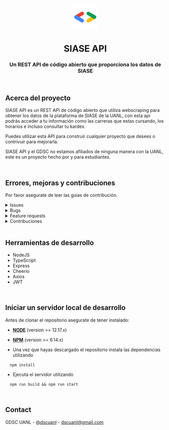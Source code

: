 
<br />
<p align="center">
    <img src="./assets/logo.png" alt="Logo" width="80" height="80">

  <h1 align="center">SIASE API</h1>

  <h3 align="center">
   Un REST API de código abierto que proporciona los datos de SIASE
    <br />
  </h3>
</p>


<br>

<!-- ABOUT THE PROJECT -->

## Acerca del proyecto

SIASE API es un REST API de código abierto que utiliza webscraping para obtener los datos de la plataforma de SIASE de la UANL, con esta api podrás acceder a tu información como las carreras que estas cursando, los horarios e incluso consultar tu kardex.

Puedes utilizar esta API para construir cualquier proyecto que desees o contrivuir para mejorarla.

SIASE API y el GDSC no estamos afiliados de ninguna manera con la UANL, este es un proyecto hecho por y para estudiantes.

<br>

## Errores, mejoras y contribuciones

Por favor asegurate de leer las guías de contribución.

<details><summary>Issues</summary>

1. **Antes de reportar un issue por favor echa un vistazo a los [issues](https://github.com/GDSC-UANL/siase-api/issues) abiertos.**
2. Si tienes alguna duda puedes preguntar en nuestro [Discord](https://discord.gg/ZS52h7HKKJ)

</details>

<details><summary>Bugs</summary>

* Incluye los pasos para reproducir
* Incluye screenshots si es necesario 

</details>

<details><summary>Feature requests</summary>

* Escribe una explicación detallada, donde se menciona que es lo que se debería de hacer y como.
* Incluye screenshots si es necesario 
* Ten en cuenta que estamos limitados a las capacidades de la plataforma de SIASE

</details>

<details><summary>Contribuciones</summary>

Por favor mira nuestro apartado de [contribuciones](https://github.com/GDSC-UANL/siase-api/blob/master/contributing.md)

</details>

<br>

## Herramientas de desarrollo

- NodeJS
- TypeScript
- Express
- Cheerio
- Axios
- JWT

<!-- GETTING STARTED -->
<br>

## Iniciar un servidor local de desarrollo
Antes de clonar el repositorio asegurate de tener instalado:

- [**NODE**](https://www.google.com/search?q=how+to+install+node) (version >= 12.17.x)
- [**NPM**](https://www.google.com/search?q=how+to+install+npm) (version >= 6.14.x)


- Una vez que hayas descargado el repositorio instala las dependencias utilizando

```
  npm install
```

- Ejecuta el servidor utilizando

```
  npm run build && npm run start
```


<!-- CONTACT -->
<br>

## Contact

GDSC UANL - [@dscuanl](https://twitter.com/gdscuanl) - dscuanl@gmail.com
